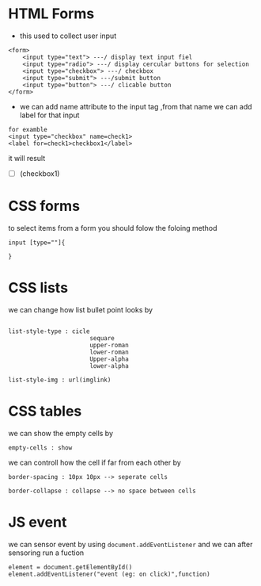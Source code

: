 # HTML Forms 

- this used to collect user input

```
<form>
    <input type="text"> ---/ display text input fiel
    <input type="radio"> ---/ display cercular buttons for selection
    <input type="checkbox"> ---/ checkbox
    <input type="submit"> ---/submit button
    <input type="button"> ---/ clicable button
</form>
```

- we can add name attribute to the input tag ,from that name we can add label for that input 

```
for examble 
<input type="checkbox" name=check1>
<label for=check1>checkbox1</label>

```

it will result 
- [ ] (checkbox1)

# CSS forms 
 
 to select items from a form you should folow the foloing method

 ```
 input [type=""]{

 }
 ```

 # CSS lists 

 we can change how list bullet point looks by 

 ```

 list-style-type : cicle
                        sequare
                        upper-roman
                        lower-roman
                        Upper-alpha
                        lower-alpha

list-style-img : url(imglink)

 ```

# CSS tables 

we can show the empty cells by 

```
empty-cells : show
```

we can controll how the cell if far from each other by 

```
border-spacing : 10px 10px --> seperate cells 

border-collapse : collapse --> no space between cells 
```


# JS event 

we can sensor event by using `document.addEventListener` and we can after sensoring run a fuction 

```
element = document.getElementById()
element.addEventListener("event (eg: on click)",function)

```




